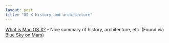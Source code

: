 ```yaml
---
layout: post
title: "OS X history and architecture"
---
```




<a href="http://www.kernelthread.com/mac/osx/">What is Mac OS X?</a> - Nice summary of history, architecture, etc. (Found via <a href="http://www.blueskyonmars.com/archives/2004/01/08/index.html#001181">Blue Sky on Mars</a>)


